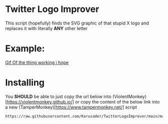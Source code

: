 #  Twitter Logo Improver
This script (hopefully) finds the SVG graphic of that stupid X logo and replaces it with literally **ANY** other letter
#  Example:
[Gif Of the thing working i hope](https://raw.githubusercontent.com/Karusader/TwitterLogoImprover/main/Examples/Example.gif)
#  Installing
You **SHOULD** be able to just copy the url below into (ViolentMonkey)[https://violentmonkey.github.io/] or copy the content of the below link into a new (TamperMonkey)[https://www.tampermonkey.net/] script
```
https://raw.githubusercontent.com/Karusader/TwitterLogoImprover/main/main.js
```

